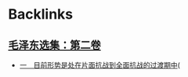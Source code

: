 
# Backlinks
## [毛泽东选集：第二卷](毛泽东选集：第二卷.md)
- [一　目前形势是处在片面抗战到全面抗战的过渡期中](一　目前形势是处在片面抗战到全面抗战的过渡期中.md)(

